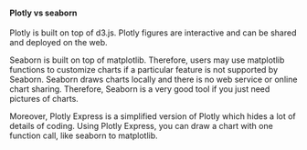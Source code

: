
#### Plotly vs seaborn

Plotly is built on top of d3.js. Plotly figures are interactive and can be shared and deployed on the web. 

Seaborn is built on top of matplotlib. Therefore, users may use matplotlib functions to customize charts if a particular feature is not supported by Seaborn.
Seaborn draws charts locally and there is no web service or online chart sharing. Therefore, Seaborn is a very good tool if you just need pictures of charts.

Moreover, Plotly Express is a simplified version of Plotly which hides a lot of details of coding. Using Plotly Express, you can draw a chart with one function call, like seaborn to matplotlib.
